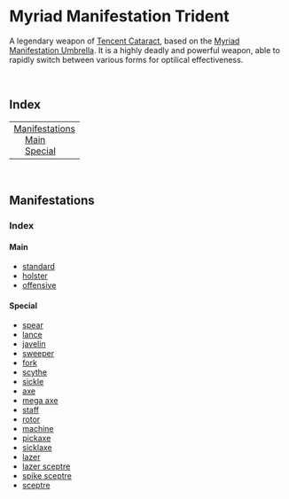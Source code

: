 # Myriad Manifestation Trident

A legendary weapon of [Tencent Cataract](–), based on the [Myriad Manifestation Umbrella](https://the-kings-avatar.fandom.com/wiki/Myriad_Manifestation_Umbrella). It is a highly deadly and powerful weapon, able to rapidly switch between various forms for optilical effectiveness.


<br>


## Index

<table>
  <td>
    <a href="#manifestations"> Manifestations </a> <br>
    &emsp; <a href="#main"> Main </a> <br>
    &emsp; <a href="#special"> Special </a> <br>
  </td>
</table>


<br>


## Manifestations

### Index

#### Main
- [standard](#standard)
- [holster](#holster)
- [offensive](#offensive)

#### Special
- [spear](#spear)
- [lance](#lance)
- [javelin](#javelin)
- [sweeper](#sweeper)
- [fork](#fork)
- [scythe](#scythe)
- [sickle](#sickle)
- [axe](#axe)
- [mega axe](#mega-axe)
- [staff](#staff)
- [rotor](#rotor)
- [machine](#machine)
- [pickaxe](#pickaxe)
- [sicklaxe](#sicklaxe)
- [lazer](#lazer)
- [lazer sceptre](#lazer-sceptre)
- [spike sceptre](#spike-sceptre)
- [sceptre](#sceptre)
